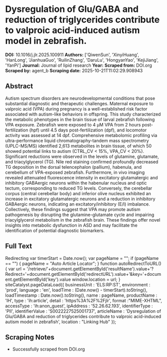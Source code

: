 # Dysregulation of Glu/GABA and reduction of triglycerides contribute to valproic acid-induced autism model in zebrafish.

**DOI:** 10.1016/j.jlr.2025.100911
**Authors:** ['QiwenSun', 'XinyiHuang', 'HanLong', 'JianhuaGuo', 'RuilinZhang', 'DaruLu', 'HongyanYao', 'KejiJiang', 'YanPi']
**Journal:** Journal of lipid research
**Year:** 
**Scraped from:** DOI.org
**Scraped by:** agent_b
**Scraping date:** 2025-10-21T11:02:29.908943

## Abstract

Autism spectrum disorders are neurodevelopmental conditions that pose substantial diagnostic and therapeutic challenges. Maternal exposure to valproic acid (VPA) during pregnancy is a well-established risk factor associated with autism-like behaviors in offspring. This study characterized the metabolic phenotypes in the brain tissue of larval zebrafish following VPA exposure. Zebrafish were exposed to 4 μM VPA from 2 hours post-fertilization (hpf) until 4.5 days post-fertilization (dpf), and locomotor activity was assessed at 14 dpf. Comprehensive metabolomic profiling via ultra-performance liquid chromatography-tandem mass spectrometry (UPLC-MS/MS) identified 2,613 metabolites in brain tissue, of which 50 showed potential links to autism (CTRL_CV < 15%, VPA_CV < 20%). Significant reductions were observed in the levels of glutamine, glutamate, and triacylglycerol (TG). Nile red staining confirmed profoundly decreased TG deposition in the dorsal telencephalon (pallium), habenula, and cerebellum of VPA-exposed zebrafish. Furthermore, in vivo imaging revealed attenuated fluorescence intensity in excitatory glutamatergic and inhibitory GABAergic neurons within the habenular nucleus and optic tectum, corresponding to reduced TG levels. Conversely, the cerebellar corpus (central cerebellar body) and inferior olive nucleus exhibited an increase in excitatory glutamatergic neurons and a reduction in inhibitory GABAergic neurons, indicating an excitatory/inhibitory (E/I) imbalance. Collectively, these findings suggest that VPA may promote autism pathogenesis by disrupting the glutamine-glutamate cycle and impairing triacylglycerol metabolism in the zebrafish brain. These findings offer novel insights into metabolic dysfunction in ASD and may facilitate the identification of potential diagnostic biomarkers.

## Full Text

Redirecting var timerStart = Date.now(); var pageName = ""; if (pageName == "") { pageName = "Auto Article Locator"; } function autoRedirectToURL() { var url = '/retrieve/'+document.getElementById('resultName').value+'?Redirect='+document.getElementById('redirectURL').value+'&key='+document.getElementById('key').value window.location = url; } siteCatalyst.pageDataLoad({ businessUnit : 'ELS:RP:ST', environment : 'prod', language : 'en', loadTime : (Date.now() - timerStart).toString(), loadTimestamp : Date.now().toString(), name : pageName, productName : 'IH', type : 'ih:article', detail : 'https%3A%2F%2Fjlr', format :"MIME-XHTML", accessType : 'ih:anon_guest', ipAddress : '52.26.62.193', identifierType : 'PII', identifierValue : 'S0022227525001737', articleName : 'Dysregulation of Glu\/GABA and reduction of triglycerides contribute to valproic acid-induced autism model in zebrafish', location : "Linking Hub" });

## Scraping Notes

- Successfully scraped from DOI.org
